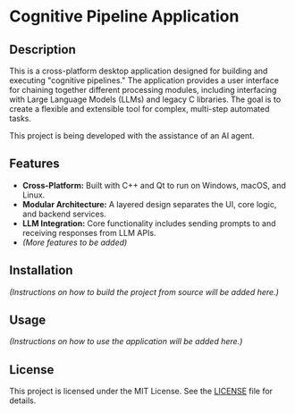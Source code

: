 # Cognitive Pipeline Application

## Description

This is a cross-platform desktop application designed for building and executing "cognitive pipelines." The application provides a user interface for chaining together different processing modules, including interfacing with Large Language Models (LLMs) and legacy C libraries. The goal is to create a flexible and extensible tool for complex, multi-step automated tasks.

This project is being developed with the assistance of an AI agent.

## Features

* **Cross-Platform:** Built with C++ and Qt to run on Windows, macOS, and Linux.
* **Modular Architecture:** A layered design separates the UI, core logic, and backend services.
* **LLM Integration:** Core functionality includes sending prompts to and receiving responses from LLM APIs.
* *(More features to be added)*

## Installation

*(Instructions on how to build the project from source will be added here.)*

## Usage

*(Instructions on how to use the application will be added here.)*

## License

This project is licensed under the MIT License. See the [LICENSE](https://www.google.com/search?q=LICENSE) file for details.
